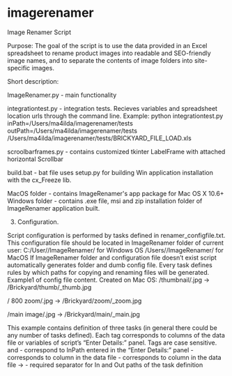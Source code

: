 imagerenamer
============

Image Renamer Script

Purpose: The goal of the script is to use the data provided in an Excel spreadsheet to rename product images into readable and SEO-friendly image names, and to separate the contents of image folders into site-specific images.


Short description:

ImageRenamer.py - main functionality

integrationtest.py - integration tests. Recieves variables and spreadsheet location urls through the command line. 
Example:
python integrationtest.py 
inPath=/Users/ma4ilda/imagerenamer/tests 
outPath=/Users/ma4ilda/imagerenamer/tests 
/Users/ma4ilda/imagerenamer/tests/BRICKYARD_FILE_LOAD.xls

scroolbarframes.py - contains customized tkinter LabelFrame with attached horizontal Scrollbar

build.bat - bat file uses setup.py for building Win application installation with the cx_Freeze lib.

MacOS folder - contains ImageRenamer's app package for Mac OS X 10.6+
Windows folder - contains .exe file, msi and zip installation folder of ImageRenamer application built.

3. Configuration.

Script configuration is performed by tasks defined in renamer_configfile.txt. This configuration file should be located in ImageRenamer folder of current user:
C:/User/<current user folder>/ImageRenamer/ for Windows OS
/Users/<current user>/ImageRenamer/ for MacOS
If ImageRenamer folder and configuration file doesn’t exist script automatically generates folder and dumb config file.
Every task defines rules by which paths for copying and renaming files will be generated.
Example1 of config file content. 
Created on Mac OS:
<inPath>/thumbnail/<Filename>.jpg -> <outPath>/Brickyard/thumb/<CatalogItem>_thumb.jpg

<inPath>/ 800 zoom/<Filename>.jpg -> <outPath>/Brickyard/zoom/<CatalogItem>_zoom.jpg

<inPath>/main image/<Filename>.jpg -> <outPath>/Brickyard/main/<CatalogItem>_main.jpg

This example contains definition of three tasks (in general there could be any number of tasks defined). Each tag corresponds to columns of the data file or variables of script’s “Enter Details:” panel. Tags are case sensitive. 
<inPath> and <outPath>- correspond to InPath entered in the “Enter Details:” panel
<Filename> - corresponds to column in the data file
<CatalogItem> - corresponds to column in the data file
-> - required separator for In and Out paths of the task definition
